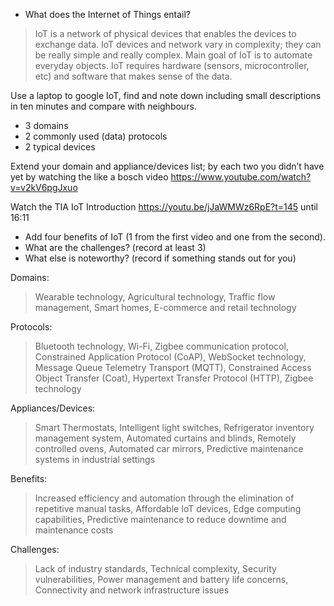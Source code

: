  - What does the Internet of Things entail?

>IoT is a network of physical devices that enables the devices to exchange data. IoT devices and network vary in complexity; they can be really simple and really complex. Main goal of IoT is to automate everyday objects. IoT requires hardware (sensors, microcontroller, etc) and software that makes sense of the data.

 Use a laptop to google IoT, find and note down including small descriptions in ten minutes and compare with neighbours.
 - 3 domains
 - 2 commonly used (data) protocols
 - 2 typical devices

Extend your domain and appliance/devices list; by each two you
didn’t have yet by watching the like a bosch video https://www.youtube.com/watch?v=v2kV6pgJxuo

Watch the TIA IoT Introduction https://youtu.be/jJaWMWz6RpE?t=145 until 16:11

- Add four benefits of IoT (1 from the first video and one from the second).
- What are the challenges? (record at least 3)
- What else is noteworthy? (record if something stands out for you)

Domains:
>Wearable technology,
Agricultural technology,
Traffic flow management,
Smart homes,
E-commerce and retail technology

Protocols:
>Bluetooth technology,
Wi-Fi,
Zigbee communication protocol,
Constrained Application Protocol (CoAP),
WebSocket technology,
Message Queue Telemetry Transport (MQTT),
Constrained Access Object Transfer (Coat),
Hypertext Transfer Protocol (HTTP),
Zigbee technology

Appliances/Devices:
>Smart Thermostats,
Intelligent light switches,
Refrigerator inventory management system,
Automated curtains and blinds,
Remotely controlled ovens,
Automated car mirrors,
Predictive maintenance systems in industrial settings

Benefits:
>Increased efficiency and automation through the elimination of repetitive manual tasks,
Affordable IoT devices,
Edge computing capabilities,
Predictive maintenance to reduce downtime and maintenance costs

Challenges:
>Lack of industry standards,
Technical complexity,
Security vulnerabilities,
Power management and battery life concerns,
Connectivity and network infrastructure issues
